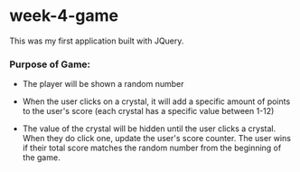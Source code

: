# week-4-game

This was my first application built with JQuery. 


### Purpose of Game: ###

* The player will be shown a random number

* When the user clicks on a crystal, it will add a specific amount of points to the user's score (each crystal has a specific value between 1-12)

* The value of the crystal will be hidden until the user clicks a crystal. When they do click one, update the user's score counter. The user wins if their total score matches the random number from the beginning of the game.


